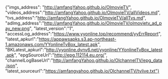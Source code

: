 {"imgs_address": "http://amfangYahoo.github.io/OlmovieTV", "videos_address":"http://amfangYahoo.github.io/OlmovieTV/allVideos.md", "tvs_address":"http://amfangYahoo.github.io/OlmovieTV/allTvs.md", "adImg_address":"http://amfangYahoo.github.io/OlmovieTV/olmovietv_ad_pay_new.png", "latest_version":"1", "accessLog_address":"https://www.yyonline.top/recommend/yyErrReport", "latest_apkurl":"https://appawsapks.s3.ap-northeast-1.amazonaws.com/YYonlineTvBox_latest.apk", "BKLatest_apkurl":"http://yyonline.dynv6.net/yyonline/YYonlineTvBox_latest.apk", "epgSourceUrl":"http://epg.112114.eu.org/", "channelLogBaseUrl":"http://amfangYahoo.github.io/OlchannelTV/epg_data.json", "latest_sourceurl":"https://amfangyahoo.github.io/OlchannelTV/tvlive.txt"}
